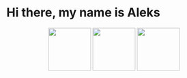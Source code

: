 # Hi there, my name is Aleks


<div id="header" align="center">
  <img src="https://media.giphy.com/media/7Qg3H6ITSQglwvVSCi/giphy.gif" width="100"/>
  <img src="https://media.giphy.com/media/SvFocn0wNMx0iv2rYz/giphy.gif" width="100"/>
  <img src="https://media.giphy.com/media/WT9wi81vtEhqt17SE4/giphy.gif" width="100"/>
</div>


